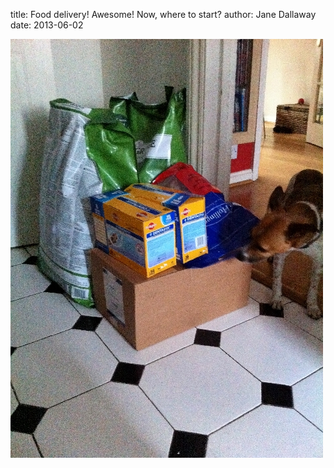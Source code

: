 
title: Food delivery! Awesome! Now, where to start?
author: Jane Dallaway
date: 2013-06-02

<div><a href="/media/PMphoto.JPG"><img width="500" src="/media/PMphoto.JPG.500.JPG" height="670"></img></a></div>


 
    